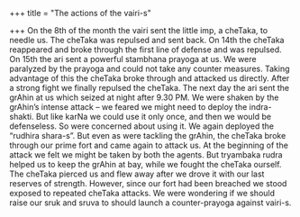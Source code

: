 +++
title = "The actions of the vairi-s"

+++
On the 8th of the month the vairi sent the little imp, a cheTaka, to
needle us. The cheTaka was repulsed and sent back. On 14th the cheTaka
reappeared and broke through the first line of defense and was repulsed.
On 15th the ari sent a powerful stambhana prayoga at us. We were
paralyzed by the prayoga and could not take any counter measures. Taking
advantage of this the cheTaka broke through and attacked us directly.
After a strong fight we finally repulsed the cheTaka. The next day the
ari sent the grAhin at us which seized at night after 9.30 PM. We were
shaken by the grAhin’s intense attack – we feared we might need to
deploy the indra-shakti. But like karNa we could use it only once, and
then we would be defenseless. So were concerned about using it. We again
deployed the “rudhira shara-s”. But even as were tackling the grAhin,
the cheTaka broke through our prime fort and came again to attack us. At
the beginning of the attack we felt we might be taken by both the
agents. But tryambaka rudra helped us to keep the grAhin at bay, while
we fought the cheTaka ourself. The cheTaka pierced us and flew away
after we drove it with our last reserves of strength. However, since our
fort had been breached we stood exposed to repeated cheTaka attacks. We
were wondering if we should raise our sruk and sruva to should launch a
counter-prayoga against vairi-s.
